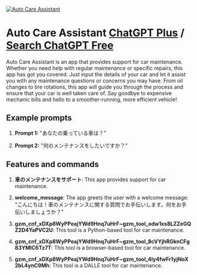 
[![Auto Care Assistant](https://files.oaiusercontent.com/file-1UrPIS53ymlKFDNxUqsgqxVD?se=2123-10-17T12%3A10%3A46Z&sp=r&sv=2021-08-06&sr=b&rscc=max-age%3D31536000%2C%20immutable&rscd=attachment%3B%20filename%3Dc1b67a1f-757b-40f5-ab95-571e0be773bb.png&sig=JqASf6jff7lcmD9uC/E4tyoXt8Zhs%2BIxoM8tJaHj42g%3D)](https://chat.openai.com/g/g-GfYNpnmbh-auto-care-assistant)

# Auto Care Assistant [ChatGPT Plus](https://chat.openai.com/g/g-GfYNpnmbh-auto-care-assistant) / [Search ChatGPT Free](https://gptcall.net/index.html#/?search=Auto%20Care%20Assistant)

Auto Care Assistant is an app that provides support for car maintenance. Whether you need help with regular maintenance or specific repairs, this app has got you covered. Just input the details of your car and let it assist you with any maintenance questions or concerns you may have. From oil changes to tire rotations, this app will guide you through the process and ensure that your car is well taken care of. Say goodbye to expensive mechanic bills and hello to a smoother-running, more efficient vehicle!

## Example prompts

1. **Prompt 1:** "あなたの乗っている車は？"

2. **Prompt 2:** "何のメンテナンスをしたいですか？"

## Features and commands

1. **車のメンテナンスをサポート**: This app provides support for car maintenance.

2. **welcome_message**: The app greets the user with a welcome message: "こんにちは！車のメンテナンスに関する質問でお手伝いします。何をお手伝いしましょうか？"

3. **gzm_cnf_xDXp8WyPPeajYWd9Hnq7uHrF~gzm_tool_odw1xs8LZZeGQZ2D4YaPVC2U**: This tool is a Python-based tool for car maintenance.

4. **gzm_cnf_xDXp8WyPPeajYWd9Hnq7uHrF~gzm_tool_8cVYjhRGknCFg83YMlC6Tz7T**: This tool is a browser-based tool for car maintenance.

5. **gzm_cnf_xDXp8WyPPeajYWd9Hnq7uHrF~gzm_tool_4ly4fwFr1yjNoX2bL4ynC9Mh**: This tool is a DALLE tool for car maintenance.



